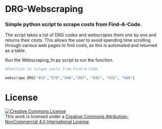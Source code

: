 DRG-Webscraping
======================

### Simple python script to scrape costs from Find-A-Code.

The script takes a list of DRG codes and webscrapes them one by one and returns their costs. This allows the user to avoid spending time scrolling through various web pages to find costs, as this is automated and returned as a table.

Run the Webscraping_fn.py script to run the function. 

``` python
#Function to scrape costs from Find-A-Code.

webscrape_DRG("453","570","946","947", "642", "543", "948")

```
# License 

<a rel="license" href="http://creativecommons.org/licenses/by-nc/4.0/"><img alt="Creative Commons License" style="border-width:0" src="https://i.creativecommons.org/l/by-nc/4.0/88x31.png" /></a><br />This work is licensed under a <a rel="license" href="http://creativecommons.org/licenses/by-nc/4.0/">Creative Commons Attribution-NonCommercial 4.0 International License</a>.
